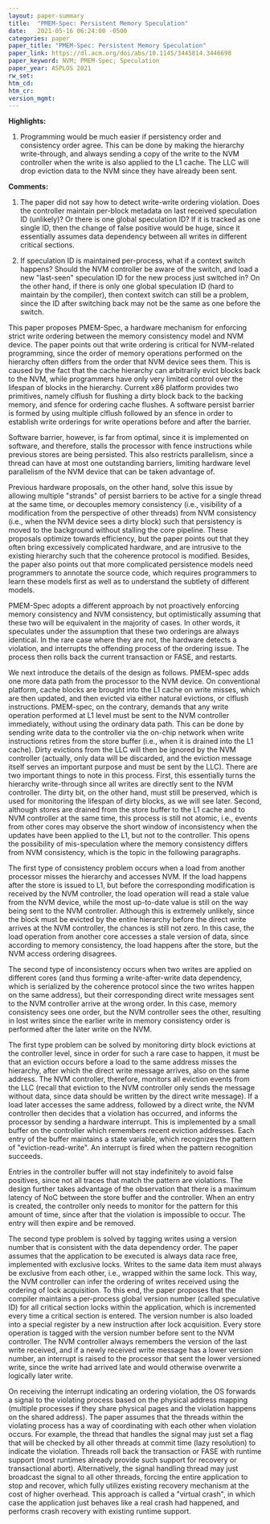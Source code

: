 ```yaml
---
layout: paper-summary
title:  "PMEM-Spec: Persistent Memory Speculation"
date:   2021-05-16 06:24:00 -0500
categories: paper
paper_title: "PMEM-Spec: Persistent Memory Speculation"
paper_link: https://dl.acm.org/doi/abs/10.1145/3445814.3446698
paper_keyword: NVM; PMEM-Spec; Speculation
paper_year: ASPLOS 2021
rw_set:
htm_cd:
htm_cr:
version_mgmt:
---
```


**Highlights:**

1. Programming would be much easier if persistency order and consistency order agree. This can be done by making the 
   hierarchy write-through, and always sending a copy of the write to the NVM controller when the write is also
   applied to the L1 cache.
   The LLC will drop eviction data to the NVM since they have already been sent.



**Comments:**

1. The paper did not say how to detect write-write ordering violation. Does the controller maintain per-block metadata
   on last received speculation ID (unlikely)? Or there is one global speculation ID? 
   If it is tracked as one single ID, then the change of false positive would be huge, since it essentially
   assumes data dependency between all writes in different critical sections.
   
2. If speculation ID is maintained per-process, what if a context switch happens? Should the NVM controller be 
   aware of the switch, and load a new "last-seen" speculation ID for the new process just switched in?
   On the other hand, if there is only one global speculation ID (hard to maintain by the compiler), then 
   context switch can still be a problem, since the ID after switching back may not be the same as one
   before the switch.

This paper proposes PMEM-Spec, a hardware mechanism for enforcing strict write ordering between the memory consistency
model and NVM device. 
The paper points out that write ordering is critical for NVM-related programming, since the order of memory operations
performed on the hierarchy often differs from the order that NVM device sees them. This is caused by the fact that the
cache hierarchy can arbitrarily evict blocks back to the NVM, while programmers have only very limited control over the
lifespan of blocks in the hierarchy.
Current x86 platform provides two primitives, namely clflush for flushing a dirty block back to the backing memory,
and sfence for ordering cache flushes. A software persist barrier is formed by using multiple clflush followed by 
an sfence in order to establish write orderings for write operations before and after the barrier.

Software barrier, however, is far from optimal, since it is implemented on software, and therefore, stalls the 
processor with fence instructions while previous stores are being persisted. 
This also restricts parallelism, since a thread can have at most one outstanding barriers, limiting hardware
level parallelism of the NVM device that can be taken advantage of.

Previous hardware proposals, on the other hand, solve this issue by allowing multiple "strands" of persist barriers
to be active for a single thread at the same time, or decouples memory consistency (i.e., visibility of a modification
from the perspective of other threads) from NVM consistency (i.e., when the NVM device sees a dirty block) such that 
persistency is moved to the background without stalling the core pipeline.
These proposals optimize towards efficiency, but the paper points out that they often bring excessively complicated
hardware, and are intrusive to the existing hierarchy such that the coherence protocol is modified.
Besides, the paper also points out that more complicated persistence models need programmers to annotate the
source code, which requires programmers to learn these models first as well as to understand the subtlety of 
different models.

PMEM-Spec adopts a different approach by not proactively enforcing memory consistency and NVM consistency, but 
optimistically assuming that these two will be equivalent in the majority of cases. In other words, it speculates
under the assumption that these two orderings are always identical. In the rare case where they are not, the hardware
detects a violation, and interrupts the offending process of the ordering issue. The process then rolls back 
the current transaction or FASE, and restarts. 

We next introduce the details of the design as follows. 
PMEM-spec adds one more data path from the processor to the NVM device. On conventional platform, cache blocks are
brought into the L1 cache on write misses, which are then updated, and then evicted via either natural evictions,
or clflush instructions. 
PMEM-spec, on the contrary, demands that any write operation performed at L1 level must be sent to the NVM
controller immediately, without using the ordinary data path. This can be done by sending write data to the 
controller via the on-chip network when write instructions retires from the store buffer (i.e., when it is 
drained into the L1 cache). 
Dirty evictions from the LLC will then be ignored by the NVM controller (actually, only data will be discarded,
and the eviction message itself serves an important purpose and must be sent by the LLC).
There are two important things to note in this process. First, this essentially turns the hierarchy write-through
since all writes are directly sent to the NVM controller. The dirty bit, on the other hand, must still be preserved,
which is used for monitoring the lifespan of dirty blocks, as we will see later.
Second, although stores are drained from the store buffer to the L1 cache and to NVM controller at the same time,
this process is still not atomic, i.e., events from other cores may observe the short window of inconsistency when
the updates have been applied to the L1, but not to the controller. 
This opens the possibility of mis-speculation where the memory consistency differs from NVM consistency, which is the 
topic in the following paragraphs.

The first type of consistency problem occurs when a load from another processor misses the hierarchy and accesses NVM.
If the load happens after the store is issued to L1, but before the corresponding modification is received by the 
NVM controller, the load operation will read a stale value from the NVM device, while the most up-to-date value
is still on the way being sent to the NVM controller. 
Although this is extremely unlikely, since the block must be evicted by the entire hierarchy before the direct write
arrives at the NVM controller, the chances is still not zero.
In this case, the load operation from another core accesses a stale version of data, since according to memory
consistency, the load happens after the store, but the NVM access ordering disagrees.

The second type of inconsistency occurs when two writes are applied on different cores (and thus forming a
write-after-write data dependency, which is serialized by the coherence protocol since the two writes happen
on the same address), but their corresponding direct write messages sent to the NVM controller arrive at the 
wrong order. In this case, memory consistency sees one order, but the NVM controller sees the other, resulting
in lost writes since the earlier write in memory consistency order is performed after the later write on the NVM.

The first type problem can be solved by monitoring dirty block evictions at the controller level, since in order
for such a rare case to happen, it must be that an eviction occurs before a load to the same address misses the 
hierarchy, after which the direct write message arrives, also on the same address. 
The NVM controller, therefore, monitors all eviction events from the LLC (recall that eviction to the NVM
controller only sends the message without data, since data should be written by the direct write message).
If a load later accesses the same address, followed by a direct write, the NVM controller then decides that a 
violation has occurred, and informs the processor by sending a hardware interrupt.
This is implemented by a small buffer on the controller which remembers recent eviction addresses. Each entry of the
buffer maintains a state variable, which recognizes the pattern of "eviction-read-write". An interrupt is 
fired when the pattern recognition succeeds.

Entries in the controller buffer will not stay indefinitely to avoid false positives, since not all traces that match
the pattern are violations. The design further takes advantage of the observation that there is a maximum latency
of NoC between the store buffer and the controller. When an entry is created, the controller only needs to monitor 
for the pattern for this amount of time, since after that the violation is impossible to occur. The entry will then 
expire and be removed.

The second type problem is solved by tagging writes using a version number that is consistent with the data dependency
order. The paper assumes that the application to be executed is always data race free, implemented with
exclusive locks. Writes to the same data item must always be exclusive from each other, i.e., wrapped within
the same lock. This way, the NVM controller can infer the ordering of writes received using the ordering of lock 
acquisition.
To this end, the paper proposes that the compiler maintains a per-process global version number (called 
speculative ID) for all critical section locks within the application, which is incremented every time a critical 
section is entered.
The version number is also loaded into a special register by a new instruction after lock acquisition. Every store
operation is tagged with the version number before sent to the NVM controller.
The NVM controller always remembers the version of the last write received, and if a newly received write message
has a lower version number, an interrupt is raised to the processor that sent the lower versioned write, since
the write had arrived late and would otherwise overwrite a logically later write.

On receiving the interrupt indicating an ordering violation, the OS forwards a signal to the violating process
based on the physical address mapping (multiple processes if they share physical pages and the violation happens
on the shared address).
The paper assumes that the threads within the violating process has a way of coordinating with each other when 
violation occurs. For example, the thread that handles the signal may just set a flag that will be checked by
all other threads at commit time (lazy resolution) to indicate the violation. Threads roll back the transaction
or FASE with runtime support (most runtimes already provide such support for recovery or transactional abort).
Alternatively, the signal handling thread may just broadcast the signal to all other threads, forcing the entire
application to stop and recover, which fully utilizes existing recovery mechanism at the cost of higher overhead.
This approach is called a "virtual crash", in which case the application just behaves like a real crash had happened,
and performs crash recovery with existing runtime support.
